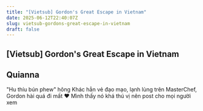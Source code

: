 ```yaml
---
title: "[Vietsub] Gordon's Great Escape in Vietnam"
date: 2025-06-12T22:40:07Z
slug: vietsub-gordons-great-escape-in-vietnam
draft: false
---
```


## [Vietsub] Gordon's Great Escape in Vietnam

## Quianna

"Hu thíu bún phew" hông  Khác hẳn vẻ đạo mạo, lạnh lùng trên MasterChef, Gordon hài quá đi mất ♥
Mình thấy nó khá thú vị nên post cho mọi người xem